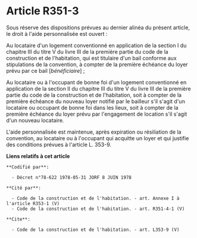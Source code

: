 # Article R351-3

Sous réserve des dispositions prévues au dernier alinéa du présent article, le droit à l'aide personnalisée est ouvert :

Au locataire d'un logement conventionné en application de la section I du chapitre III du titre V du livre III de la première
partie du code de la construction et de l'habitation, qui est titulaire d'un bail conforme aux stipulations de la convention,
à compter de la première échéance du loyer prévu par ce bail [*bénéficiaire*] ;

Au locataire ou à l'occupant de bonne foi d'un logement conventionné en application de la section II du chapitre III du titre
V du livre III de la première partie du code de la construction et de l'habitation, soit à compter de la première échéance du
nouveau loyer notifié par le bailleur s'il s'agit d'un locataire ou occupant de bonne foi dans les lieux, soit à compter de
la première échéance du loyer prévu par l'engagement de location s'il s'agit d'un nouveau locataire.

L'aide personnalisée est maintenue, après expiration ou résiliation de la convention, au locataire ou à l'occupant qui
acquitte un loyer et qui justifie des conditions prévues à l'article L. 353-9.

**Liens relatifs à cet article**

	**Codifié par**:

	  - Décret n°78-622 1978-05-31 JORF 8 JUIN 1978

	**Cité par**:

	  - Code de la construction et de l'habitation. - art. Annexe I à l'article R353-1 (V)
	  - Code de la construction et de l'habitation. - art. R351-4-1 (V)

	**Cite**:

	  - Code de la construction et de l'habitation. - art. L353-9 (V)
